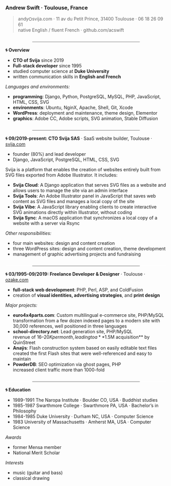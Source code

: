 <!-- https://www.w3schools.com/charsets/ref_emoji_office.asp -->

### Andrew Swift · Toulouse, France

> andy⛭svija.com · 11 av du Petit Prince, 31400 Toulouse · 06 18 26 09 61   
native English / fluent French · github.com/acswift

![](images/divider-23.jpg)

**🌀 Overview**

- **CTO of Svija** since 2019
- **Full-stack developer** since 1995
- studied computer science at **Duke University**
- written communication skills in **English and French**

*Languages and environments:*

- **programming**: Django, Python, PostgreSQL, MySQL, PHP, JavaScript, HTML, CSS, SVG
- **environments**: Ubuntu, NginX, Apache, Shell, Git, Xcode
- **WordPress**: deployment and maintenance, theme design, Elementor
- **graphics**: Adobe CC, Adobe scripts, SVG animation, Stable Diffusion

![](images/divider-23.jpg)

**🌀 09/2019-present: CTO Svija SAS** · SaaS website builder, Toulouse · [svija.com](https://svija.com)

- founder (80%) and lead developer
- Django, JavaScript, PostgreSQL, HTML, CSS, SVG

Svija is a platform that enables the creation of websites entirely built from SVG files exported from Adobe Illustrator. It includes:

- **Svija Cloud**: A Django application that serves SVG files as a website and allows users to manage the site via an admin interface
- **Svija Tools**: An Adobe Illustrator panel in JavaScript that saves web content as SVG files and manages a local copy of the site
- **Svija Vibe**: A JavaScript library enabling clients to create interactive SVG animations directly within Illustrator, without coding
- **Svija Sync**: A macOS application that synchronizes a local copy of a website with a server via Rsync

*Other responsibilities:*

- four main websites: design and content creation
- three WordPress sites: design and content creation, theme development
- management of graphic advertising projects and fundraising

![](images/divider-23.jpg)

**🌀 03/1995-09/2019: Freelance Developer & Designer** · Toulouse · [ozake.com](https://ozake.com)

- **full-stack web development**: PHP, Perl, ASP, and ColdFusion
- creation of **visual identities, advertising strategies**, and **print design**

*Major projects:*

- **euro4x4parts.com**: Custom multilingual e-commerce site, PHP/MySQL  
  transformation from a few dozen indexed pages to a modern site with 30,000 references, well positioned in three languages
- **school-directory.net**: Lead generation site, PHP/MySQL  
  revenue of $16–20K per month, leading to a **$1.5M acquisition** by QuinStreet
- **Anaÿs**: Flash construction system based on easily editable text files  
  created the first Flash sites that were well-referenced and easy to maintain
- **PowderDB**: SEO optimization via ghost pages, PHP  
  increased client traffic more than 1000-fold

![](images/divider-23.jpg)

**🌀 Education**

- 1989-1991 The Naropa Institute · Boulder CO, USA · Buddhist studies
- 1985-1987 Swarthmore College · Swarthmore PA, USA · Bachelor’s in Philosophy
- 1984-1985 Duke University · Durham NC, USA · Computer Science
- 1983 University of Massachusetts · Amherst MA, USA · Computer Science

*Awards*

- former Mensa member
- National Merit Scholar

*Interests*

- music (guitar and bass)
- classical drawing


